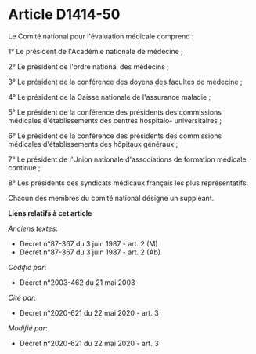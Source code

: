 # Article D1414-50

Le Comité national pour l'évaluation médicale comprend :

1° Le président de l'Académie nationale de médecine ;

2° Le président de l'ordre national des médecins ;

3° Le président de la conférence des doyens des facultés de médecine ;

4° Le président de la Caisse nationale de l'assurance maladie ;

5° Le président de la conférence des présidents des commissions médicales d'établissements des centres hospitalo-
universitaires ;

6° Le président de la conférence des présidents des commissions médicales d'établissements des hôpitaux généraux ;

7° Le président de l'Union nationale d'associations de formation médicale continue ;

8° Les présidents des syndicats médicaux français les plus représentatifs.

Chacun des membres du comité national désigne un suppléant.

**Liens relatifs à cet article**

_Anciens textes_:

  - Décret n°87-367 du 3 juin 1987 - art. 2 (M)
  - Décret n°87-367 du 3 juin 1987 - art. 2 (Ab)

_Codifié par_:

  - Décret n°2003-462 du 21 mai 2003

_Cité par_:

  - Décret n°2020-621 du 22 mai 2020 - art. 3

_Modifié par_:

  - Décret n°2020-621 du 22 mai 2020 - art. 3
